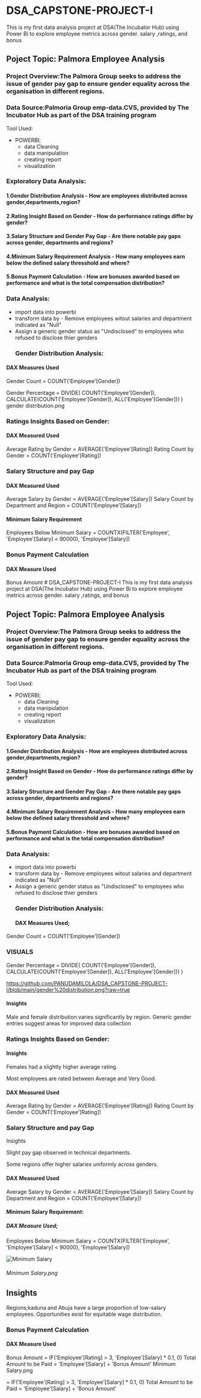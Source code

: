 # DSA_CAPSTONE-PROJECT-I
This is my first data analysis project at DSA(The Incubator Hub) using Power Bi to explore employee metrics across gender. salary ,ratings, and bonus

## Poject Topic: Palmora Employee Analysis
### Project Overview:The Palmora Group seeks to address the issue of gender pay gap to ensure gender equality across the organisation in different regions.
### Data Source:Palmoria Group emp-data.CVS, provided by The Incubator Hub as part of the DSA training program
Tool Used:
* POWERBI;
     - data Cleaning
     - data manipulation
     - creating report
     - visualization
### Exploratory Data Analysis:
#### 1.Gender Distribution Analysis - How are employees distributed across gender,departments,region?
#### 2.Rating Insight Based on Gender - How do performance ratings differ by gender?
#### 3.Salary Structure and Gender Pay Gap - Are there notable pay gaps across gender, departments and regions? 
#### 4.Minimum Salary Requirement Analysis - How many employees earn below the defined salary thresshold and where?
#### 5.Bonus Payment Calculation - How are bonuses awarded based on performance and what is the total compensation distribution?
### Data Analysis:
- import data into powerbi
- transform data by - Remove employees witout salaries and department indicated as "Null"
- Assign a generic gender status as "Undisclosed" to employees who refused to disclose thier genders
  ### Gender Distribution Analysis:

#### DAX Measures Used
 Gender Count = COUNT('Employee'[Gender])

Gender Percentage = 
DIVIDE(
    COUNT('Employee'[Gender]), 
    CALCULATE(COUNT('Employee'[Gender]), ALL('Employee'[Gender]))
)
gender distribution.png
### Ratings Insights Based on Gender:
#### DAX Measured Used
 Average Rating by Gender = AVERAGE('Employee'[Rating])
 Rating Count by Gender = COUNT('Employee'[Rating])
 ### Salary Structure and pay Gap
 #### DAX Measured Used
  Average Salary by Gender = AVERAGE('Employee'[Salary])
  Salary Count by Department and Region = COUNT('Employee'[Salary])
#### Minimum Salary Requirement
   Employees Below Minimum Salary = COUNTX(FILTER('Employee', 'Employee'[Salary] < 90000), 'Employee'[Salary])
### Bonus Payment Calculation
#### DAX Measure Used
 Bonus Amount # DSA_CAPSTONE-PROJECT-I
This is my first data analysis project at DSA(The Incubator Hub) using Power Bi to explore employee metrics across gender. salary ,ratings, and bonus

## Poject Topic: Palmora Employee Analysis
### Project Overview:The Palmora Group seeks to address the issue of gender pay gap to ensure gender equality across the organisation in different regions.
### Data Source:Palmoria Group emp-data.CVS, provided by The Incubator Hub as part of the DSA training program
Tool Used:
* POWERBI;
     - data Cleaning
     - data manipulation
     - creating report
     - visualization
### Exploratory Data Analysis:
#### 1.Gender Distribution Analysis - How are employees distributed across gender,departments,region?
#### 2.Rating Insight Based on Gender - How do performance ratings differ by gender?
#### 3.Salary Structure and Gender Pay Gap - Are there notable pay gaps across gender, departments and regions? 
#### 4.Minimum Salary Requirement Analysis - How many employees earn below the defined salary thresshold and where?
#### 5.Bonus Payment Calculation - How are bonuses awarded based on performance and what is the total compensation distribution?
### Data Analysis:
- import data into powerbi
- transform data by - Remove employees witout salaries and department indicated as "Null"
- Assign a generic gender status as "Undisclosed" to employees who refused to disclose thier genders
  ### Gender Distribution Analysis:
  #### DAX Measures Used;
 Gender Count = COUNT('Employee'[Gender])
 ### VISUALS
Gender Percentage = 
DIVIDE(
    COUNT('Employee'[Gender]), 
    CALCULATE(COUNT('Employee'[Gender]), ALL('Employee'[Gender]))
)

   https://github.com/PANUDAMILOLA/DSA_CAPSTONE-PROJECT-I/blob/main/gender%20distribution.png?raw=true
#### Insights
Male and female distribution varies significantly by region.
Generic gender entries suggest areas for improved data collection
### Ratings Insights Based on Gender:
#### Insights

Females had a slightly higher average rating.

Most employees are rated between Average and Very Good.

#### DAX Measured Used
 Average Rating by Gender = AVERAGE('Employee'[Rating])
 Rating Count by Gender = COUNT('Employee'[Rating])
 ### Salary Structure and pay Gap
 Insights

Slight pay gap observed in technical departments.

Some regions offer higher salaries uniformly across genders.
 #### DAX Measured Used
  Average Salary by Gender = AVERAGE('Employee'[Salary])
  Salary Count by Department and Region = COUNT('Employee'[Salary])
#### Minimum Salary Requirement:
##### DAX Measure Used;
   Employees Below Minimum Salary = COUNTX(FILTER('Employee', 'Employee'[Salary] < 90000), 'Employee'[Salary])
    
  ![Minimum Salary](https://github.com/user-attachments/assets/ab08592a-45eb-4976-aecb-39863ed91395)
###### Minimum Salary.png
## Insights
Regions;kaduna and Abuja have a large proportion of low-salary employees.
Opportunities exist for equitable wage distribution.
   
 ### Bonus Payment Calculation
#### DAX Measure Used
 Bonus Amount = IF('Employee'[Rating] > 3, 'Employee'[Salary] * 0.1, 0)
 Total Amount to be Paid = 'Employee'[Salary] + 'Bonus Amount'
Minimum Salary.png
 
= IF('Employee'[Rating] > 3, 'Employee'[Salary] * 0.1, 0)
 Total Amount to be Paid = 'Employee'[Salary] + 'Bonus Amount'


